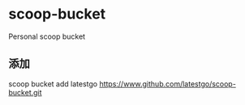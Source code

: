 # scoop-bucket
Personal scoop bucket

## 添加
scoop bucket add latestgo https://www.github.com/latestgo/scoop-bucket.git